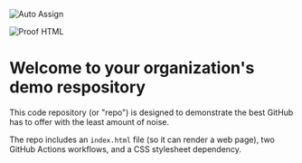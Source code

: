![Auto Assign](https://github.com/ufaktanbasla/demo-repository/actions/workflows/auto-assign.yml/badge.svg)

![Proof HTML](https://github.com/ufaktanbasla/demo-repository/actions/workflows/proof-html.yml/badge.svg)

# Welcome to your organization's demo respository
This code repository (or "repo") is designed to demonstrate the best GitHub has to offer with the least amount of noise.

The repo includes an `index.html` file (so it can render a web page), two GitHub Actions workflows, and a CSS stylesheet dependency.
